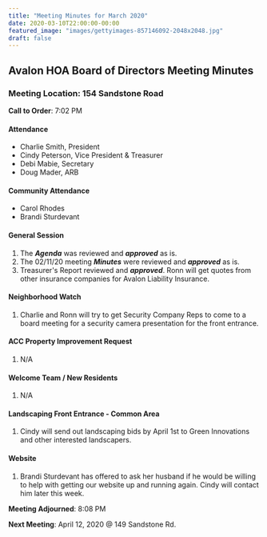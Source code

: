 ```yaml
---
title: "Meeting Minutes for March 2020"
date: 2020-03-10T22:00:00-00:00
featured_image: "images/gettyimages-857146092-2048x2048.jpg"
draft: false
---
```

## Avalon HOA Board of Directors Meeting Minutes
### Meeting Location: 154 Sandstone Road

**Call to Order**: 7:02 PM

#### Attendance
* Charlie Smith, President
* Cindy Peterson, Vice President & Treasurer
* Debi Mabie, Secretary
* Doug Mader, ARB

#### Community Attendance
* Carol Rhodes
* Brandi Sturdevant

#### General Session
1. The ***Agenda*** was reviewed and ***approved*** as is.
2. The 02/11/20 meeting ***Minutes*** were reviewed and ***approved*** as is.
3. Treasurer's Report reviewed and ***approved***. Ronn will get quotes from other insurance companies for Avalon Liability Insurance.

#### Neighborhood Watch
1. Charlie and Ronn will try to get Security Company Reps to come to a board meeting for a security camera presentation for the front entrance.

#### ACC Property Improvement Request
1. N/A

#### Welcome Team / New Residents
1. N/A

#### Landscaping Front Entrance - Common Area
1. Cindy will send out landscaping bids by April 1st to Green Innovations and other interested landscapers.

#### Website
1. Brandi Sturdevant has offered to ask her husband if he would be willing to help with getting our website up and running again. Cindy will contact him later this week.

**Meeting Adjourned**: 8:08 PM

**Next Meeting**: April 12, 2020 @ 149 Sandstone Rd.
